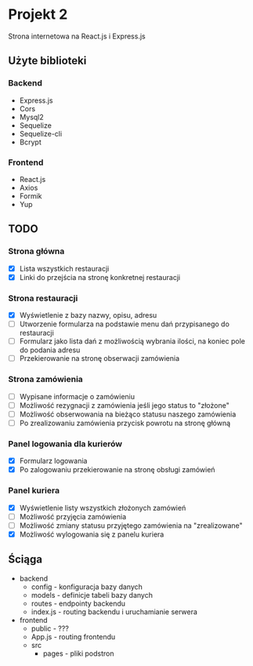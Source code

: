 # Projekt 2

Strona internetowa na React.js i Express.js

## Użyte biblioteki

### Backend

- Express.js
- Cors
- Mysql2
- Sequelize
- Sequelize-cli
- Bcrypt

### Frontend

- React.js
- Axios
- Formik
- Yup

## TODO

### Strona główna

- [X] Lista wszystkich restauracji
- [X] Linki do przejścia na stronę konkretnej restauracji

### Strona restauracji

- [X] Wyświetlenie z bazy nazwy, opisu, adresu
- [ ] Utworzenie formularza na podstawie menu dań przypisanego do restauracji
- [ ] Formularz jako lista dań z możliwością wybrania ilości, na koniec pole do podania adresu
- [ ] Przekierowanie na stronę obserwacji zamówienia

### Strona zamówienia

- [ ] Wypisane informacje o zamówieniu
- [ ] Możliwość rezygnacji z zamówienia jeśli jego status to "złożone"
- [ ] Możliwość obserwowania na bieżąco statusu naszego zamówienia
- [ ] Po zrealizowaniu zamówienia przycisk powrotu na stronę główną

### Panel logowania dla kurierów

- [X] Formularz logowania
- [X] Po zalogowaniu przekierowanie na stronę obsługi zamówień

### Panel kuriera

- [X] Wyświetlenie listy wszystkich złożonych zamówień
- [ ] Możliwość przyjęcia zamówienia
- [ ] Możliwość zmiany statusu przyjętego zamówienia na "zrealizowane"
- [X] Możliwość wylogowania się z panelu kuriera

## Ściąga

- backend
  - config - konfiguracja bazy danych
  - models - definicje tabeli bazy danych
  - routes - endpointy backendu
  - index.js - routing backendu i uruchamianie serwera
- frontend
  - public - ???
  - App.js - routing frontendu
  - src
    - pages - pliki podstron
